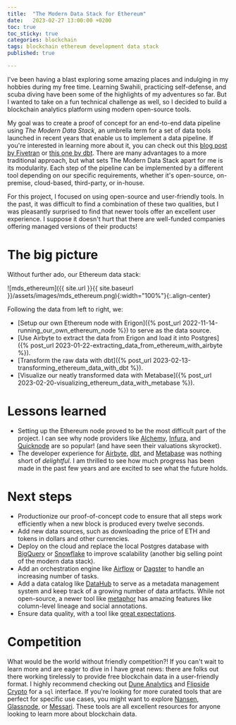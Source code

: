 ```yaml
---
title:  "The Modern Data Stack for Ethereum"
date:   2023-02-27 13:00:00 +0200
toc: true
toc_sticky: true
categories: blockchain
tags: blockchain ethereum development data stack
published: true

---
```


I've been having a blast exploring some amazing places and indulging in my hobbies during my free time. Learning Swahili, practicing self-defense, and scuba diving have been some of the highlights of my adventures so far. But I wanted to take on a fun technical challenge as well, so I decided to build a blockchain analytics platform using modern open-source tools.

My goal was to create a proof of concept for an end-to-end data pipeline using _The Modern Data Stack_, an umbrella term for a set of data tools launched in recent years that enable us to implement a data pipeline. If you're interested in learning more about it, you can check out this [blog post by Fivetran](https://www.fivetran.com/blog/what-is-the-modern-data-stack) or [this one by dbt](https://www.getdbt.com/blog/future-of-the-modern-data-stack/). There are many advantages to a more traditional approach, but what sets The Modern Data Stack apart for me is its modularity. Each step of the pipeline can be implemented by a different tool depending on our specific requirements, whether it's open-source, on-premise, cloud-based, third-party, or in-house.

For this project, I focused on using open-source and user-friendly tools. In the past, it was difficult to find a combination of these two qualities, but I was pleasantly surprised to find that newer tools offer an excellent user experience. I suppose it doesn't hurt that there are well-funded companies offering managed versions of their products!

# The big picture
Without further ado, our Ethereum data stack:

![mds_ethereum]({{ site.url }}{{ site.baseurl }}/assets/images/mds_ethereum.png){:width="100%"}{:.align-center}

Following the data from left to right, we:
* [Setup our own Ethereum node with Erigon]({% post_url 2022-11-14-running_our_own_ethereum_node %}) to serve as the data source. 
* [Use Airbyte to extract the data from Erigon and load it into Postgres]({% post_url 2023-01-22-extracting_data_from_ethereum_with_airbyte %}).
* [Transform the raw data with dbt]({% post_url 2023-02-13-transforming_ethereum_data_with_dbt %}).
* [Visualize our neatly transformed data with Metabase]({% post_url 2023-02-20-visualizing_ethereum_data_with_metabase %}).

# Lessons learned
* Setting up the Ethereum node proved to be the most difficult part of the project. I can see why node providers like [Alchemy](https://www.alchemy.com/), [Infura](https://www.infura.io/), and [Quicknode](https://www.quicknode.com/) are so popular! (and have seen their valuations skyrocket).
* The developer experience for [Airbyte](https://airbyte.com/), [dbt](https://www.getdbt.com/), and [Metabase](https://www.metabase.com/) was nothing short of _delightful_. I am thrilled to see how much progress has been made in the past few years and are excited to see what the future holds.

# Next steps
* Productionize our proof-of-concept code to ensure that all steps work efficiently when a new block is produced every twelve seconds.
* Add new data sources, such as downloading the price of ETH and tokens in dollars and other currencies.
* Deploy on the cloud and replace the local Postgres database with [BigQuery](https://cloud.google.com/bigquery) or [Snowflake](https://www.snowflake.com/) to improve scalability (another big selling point of the modern data stack).
* Add an orchestration engine like [Airflow](https://airflow.apache.org/) or [Dagster](https://dagster.io/) to handle an increasing number of tasks.
* Add a data catalog like [DataHub](https://datahubproject.io/) to serve as a metadata management system and keep track of a growing number of data artifacts. While not open-source, a newer tool like [metaphor](https://metaphor.io/) has amazing features like column-level lineage and social annotations.
* Ensure data quality, with a tool like [great expectations](https://greatexpectations.io/).


# Competition

What would be the world without friendly competition?! If you can't wait to learn more and are eager to dive in I have great news: there are folks out there working tirelessly to provide free blockchain data in a user-friendly format. I highly recommend checking out [Dune Analytics](https://dune.com/home) and [Flipside Crypto](https://flipsidecrypto.xyz/) for a `sql` interface. If you're looking for more curated tools that are perfect for specific use cases, you might want to explore [Nansen](https://nansen.ai/), [Glassnode](https://glassnode.com/), or [Messari](https://messari.io/). These tools are all excellent resources for anyone looking to learn more about blockchain data.
